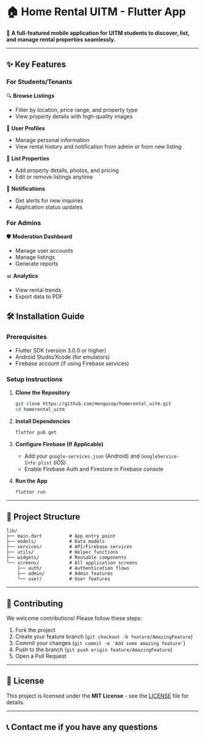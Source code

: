 # 🏠 Home Rental UITM - Flutter App  

📱 **A full-featured mobile application for UITM students to discover, list, and manage rental properties seamlessly.**  


---

## ✨ Key Features  

### **For Students/Tenants**  
🔍 **Browse Listings**  
- Filter by location, price range, and property type  
- View property details with high-quality images  

📱 **User Profiles**  
- Manage personal information  
- View rental history  and notification from admin or from new listing

📝 **List Properties**  
- Add property details, photos, and pricing  
- Edit or remove listings anytime  

🔔 **Notifications**  
- Get alerts for new inquiries  
- Application status updates  

### **For Admins**  
🛡️ **Moderation Dashboard**  
- Manage user accounts
- Manage listings 
- Generate reports  

📊 **Analytics**  
- View rental trends  
- Export data to PDF  


## 🛠️ Installation Guide  

### **Prerequisites**  
- Flutter SDK (version 3.0.0 or higher)  
- Android Studio/Xcode (for emulators)  
- Firebase account (if using Firebase services)  

### **Setup Instructions**  

1. **Clone the Repository**  
   ```bash
   git clone https://github.com/mengucop/homerental_uitm.git
   cd homerental_uitm
   ```

2. **Install Dependencies**  
   ```bash
   flutter pub get
   ```

3. **Configure Firebase (If Applicable)**  
   - Add your `google-services.json` (Android) and `GoogleService-Info.plist` (iOS)  
   - Enable Firebase Auth and Firestore in Firebase console  

4. **Run the App**  
   ```bash
   flutter run
   ```

---

## 📂 Project Structure  

```
lib/
├── main.dart          # App entry point
├── models/            # Data models
├── services/          # API/Firebase services
├── utils/             # Helper functions
├── widgets/           # Reusable components
└── screens/           # All application screens
    ├── auth/          # Authentication flows
    ├── admin/         # Admin features
    └── user/          # User features
```

---

## 🤝 Contributing  

We welcome contributions! Please follow these steps:  

1. Fork the project  
2. Create your feature branch (`git checkout -b feature/AmazingFeature`)  
3. Commit your changes (`git commit -m 'Add some amazing feature'`)  
4. Push to the branch (`git push origin feature/AmazingFeature`)  
5. Open a Pull Request  

---

## 📜 License  

This project is licensed under the **MIT License** - see the [LICENSE](LICENSE) file for details.  

---

## 📞 Contact  me if you have any questions
